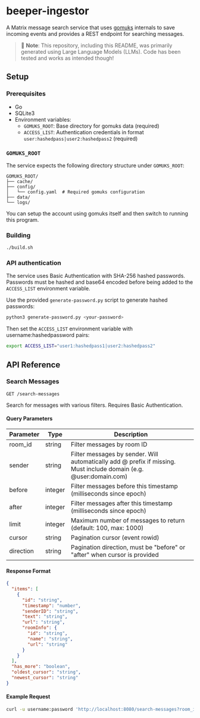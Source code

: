 # beeper-ingestor

A Matrix message search service that uses [gomuks](https://github.com/tulir/gomuks) internals to save incoming events and provides a REST endpoint for searching messages.

> 🤖 **Note**: This repository, including this README, was primarily generated using Large Language Models (LLMs). Code has been tested and works as intended though!

## Setup

### Prerequisites

- Go
- SQLite3
- Environment variables:
  - `GOMUKS_ROOT`: Base directory for gomuks data (required)
  - `ACCESS_LIST`: Authentication credentials in format `user:hashedpass|user2:hashedpass2` (required)

### `GOMUKS_ROOT`

The service expects the following directory structure under `GOMUKS_ROOT`:

```
GOMUKS_ROOT/
├── cache/
├── config/
│   └── config.yaml  # Required gomuks configuration
├── data/
└── logs/
```

You can setup the account using gomuks itself and then switch to running this program.

### Building

```bash
./build.sh
```

### API authentication

The service uses Basic Authentication with SHA-256 hashed passwords. Passwords must be hashed and base64 encoded before being added to the `ACCESS_LIST` environment variable.

Use the provided `generate-password.py` script to generate hashed passwords:

```bash
python3 generate-password.py <your-password>
```

Then set the `ACCESS_LIST` environment variable with username:hashedpassword pairs:

```bash
export ACCESS_LIST="user1:hashedpass1|user2:hashedpass2"
```

## API Reference

### Search Messages

`GET /search-messages`

Search for messages with various filters. Requires Basic Authentication.

#### Query Parameters

| Parameter | Type | Description |
|-----------|------|-------------|
| room_id | string | Filter messages by room ID |
| sender | string | Filter messages by sender. Will automatically add @ prefix if missing. Must include domain (e.g. @user:domain.com) |
| before | integer | Filter messages before this timestamp (milliseconds since epoch) |
| after | integer | Filter messages after this timestamp (milliseconds since epoch) |
| limit | integer | Maximum number of messages to return (default: 100, max: 1000) |
| cursor | string | Pagination cursor (event rowid) |
| direction | string | Pagination direction, must be "before" or "after" when cursor is provided |

#### Response Format

```json
{
  "items": [
    {
      "id": "string",
      "timestamp": "number",
      "senderID": "string",
      "text": "string",
      "url": "string",
      "roomInfo": {
        "id": "string",
        "name": "string",
        "url": "string"
      }
    }
  ],
  "has_more": "boolean",
  "oldest_cursor": "string",
  "newest_cursor": "string"
}
```

#### Example Request

```bash
curl -u username:password 'http://localhost:8080/search-messages?room_id=!roomid:domain.com&limit=10'
```
